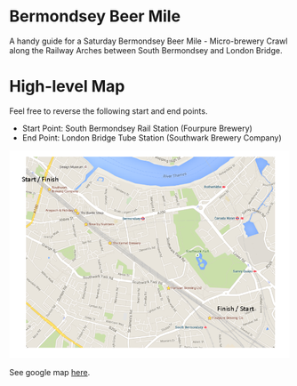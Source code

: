 # Bermondsey Beer Mile

A handy guide for a Saturday Bermondsey Beer Mile - Micro-brewery Crawl along the Railway Arches between South Bermondsey and London Bridge.

# High-level Map

Feel free to reverse the following start and end points.

- Start Point: South Bermondsey Rail Station (Fourpure Brewery)
- End Point: London Bridge Tube Station (Southwark Brewery Company)

![map_1.png](./images/map_1.png)

See google map [here](https://www.google.co.uk/maps/@51.4948945,-0.0719654,15z).

